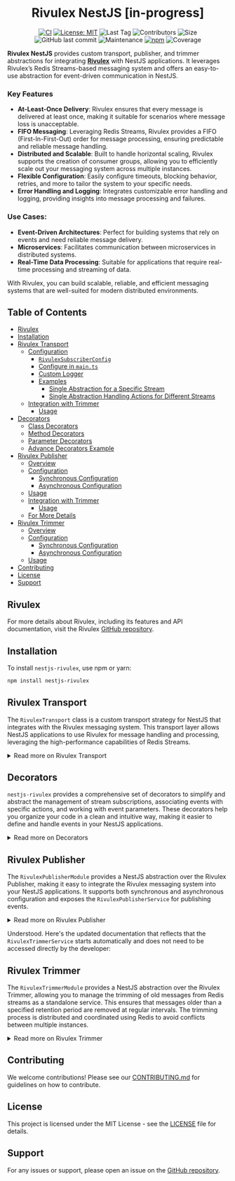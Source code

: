 
<div align="center">
  <h1>Rivulex NestJS [in-progress]</h1>
  
[![CI](https://github.com/raw-leak/nestjs-rivulex/actions/workflows/pipeline.yaml/badge.svg?branch=main)](https://github.com/raw-leak/nestjs-rivulex/actions/workflows/pipeline.yaml)
[![License: MIT](https://img.shields.io/badge/License-MIT-yellow.svg)](https://opensource.org/licenses/MIT)
![Last Tag](https://img.shields.io/github/v/tag/raw-leak/nestjs-rivulex?label=Last%20Tag)
![Contributors](https://img.shields.io/github/contributors/raw-leak/nestjs-rivulex)
![Size](https://img.shields.io/github/repo-size/raw-leak/nestjs-rivulex)
![GitHub last commit](https://img.shields.io/github/last-commit/raw-leak/nestjs-rivulex)
![Maintenance](https://img.shields.io/maintenance/yes/2024)
[![npm](https://img.shields.io/npm/v/nestjs-rivulex.svg)](https://www.npmjs.com/package/nestjs-rivulex)
![Coverage](https://img.shields.io/codecov/c/github/raw-leak/nestjs-rivulex)

</div>

**Rivulex NestJS** provides custom transport, publisher, and trimmer abstractions for integrating [**Rivulex**](https://github.com/raw-leak/rivulex) with NestJS applications. It leverages Rivulex’s Redis Streams-based messaging system and offers an easy-to-use abstraction for event-driven communication in NestJS.

### Key Features
- **At-Least-Once Delivery**: Rivulex ensures that every message is delivered at least once, making it suitable for scenarios where message loss is unacceptable.
- **FIFO Messaging**: Leveraging Redis Streams, Rivulex provides a FIFO (First-In-First-Out) order for message processing, ensuring predictable and reliable message handling.
- **Distributed and Scalable**: Built to handle horizontal scaling, Rivulex supports the creation of consumer groups, allowing you to efficiently scale out your messaging system across multiple instances.
- **Flexible Configuration**: Easily configure timeouts, blocking behavior, retries, and more to tailor the system to your specific needs.
- **Error Handling and Logging**: Integrates customizable error handling and logging, providing insights into message processing and failures.

### Use Cases:
- **Event-Driven Architectures**: Perfect for building systems that rely on events and need reliable message delivery.
- **Microservices**: Facilitates communication between microservices in distributed systems.
- **Real-Time Data Processing**: Suitable for applications that require real-time processing and streaming of data.

With Rivulex, you can build scalable, reliable, and efficient messaging systems that are well-suited for modern distributed environments.

## Table of Contents

- [Rivulex](#rivulex)
- [Installation](#installation)
- [Rivulex Transport](#rivulex-transport)
  - [Configuration](#configuration)
    - [`RivulexSubscriberConfig`](#rivulexsubscriberconfig)
    - [Configure in `main.ts`](#configure-in-main-ts)
    - [Custom Logger](#custom-logger)
    - [Examples](#examples)
      - [Single Abstraction for a Specific Stream](#single-abstraction-for-a-specific-stream)
      - [Single Abstraction Handling Actions for Different Streams](#single-abstraction-handling-actions-for-different-streams)
  - [Integration with Trimmer](#integration-with-trimmer)
    - [Usage](#usage)
- [Decorators](#decorators)
  - [Class Decorators](#class-decorators)
  - [Method Decorators](#method-decorators)
  - [Parameter Decorators](#parameter-decorators)
  - [Advance Decorators Example](#advance-decorators-example)
- [Rivulex Publisher](#rivulex-publisher)
  - [Overview](#overview)
  - [Configuration](#configuration-1)
    - [Synchronous Configuration](#synchronous-configuration)
    - [Asynchronous Configuration](#asynchronous-configuration)
  - [Usage](#usage-1)
  - [Integration with Trimmer](#integration-with-trimmer-1)
    - [Usage](#usage-2)
  - [For More Details](#for-more-details)
- [Rivulex Trimmer](#rivulex-trimmer)
  - [Overview](#overview-1)
  - [Configuration](#configuration-2)
    - [Synchronous Configuration](#synchronous-configuration-1)
    - [Asynchronous Configuration](#asynchronous-configuration-1)
  - [Usage](#usage-3)
- [Contributing](#contributing)
- [License](#license)
- [Support](#support)


## Rivulex
For more details about Rivulex, including its features and API documentation, visit the Rivulex [GitHub repository](https://github.com/raw-leak/rivulex).

## Installation

To install `nestjs-rivulex`, use npm or yarn:

```bash
npm install nestjs-rivulex
```

## Rivulex Transport
The `RivulexTransport` class is a custom transport strategy for NestJS that integrates with the Rivulex messaging system. This transport layer allows NestJS applications to use Rivulex for message handling and processing, leveraging the high-performance capabilities of Redis Streams.

<details>
<summary>Read more on Rivulex Transport</summary>

### Configuration

#### `RivulexSubscriberConfig`

- **`redis`**: Configuration for the Redis connection, including options such as host, port, and authentication details.
- **Additional Options**: Customize settings like `clientId`, `group`, `processTimeout`, `processConcurrency`, `fetchBatchSize`, `blockTime`, and `retries` according to your application's needs.

For a complete list of additional settings and configuration details, visit the [Rivulex documentation](https://github.com/raw-leak/rivulex).

#### Configure in `main.ts`
Configure the custom transport strategy in your NestJS application's `main.ts`:

```typescript
import { NestFactory } from '@nestjs/core';
import { MicroserviceOptions } from '@nestjs/microservices';
import { RivulexTransport, RivulexSubscriberConfig } from 'nestjs-rivulex';
import { AppModule } from './app.module';

async function bootstrap() {
  const app = await NestFactory.create(AppModule);

  const rivulexConfig: RivulexSubscriberConfig = {
    redis: {
      host: 'localhost',
      port: 6379,
    },
    // Additional configuration options if needed
    group: 'group',
  };

  const app = await NestFactory.createMicroservice<MicroserviceOptions>(
    AppModule,
    {
      strategy: new RivulexTransport(rivulexConfig),
    },
  );

  await app.listen();
}

bootstrap();
```

#### Custom Logger

You can pass a custom logger to the `RivulexTransport` constructor. The logger should implement NestJS’s `Logger` interface or any custom logger service that adheres to the same API.

#### Examples
In this section, we will explore different ways of defining handlers in `nestjs-rivulex` using a single abstraction for a specific stream and a single abstraction with StreamAction decorators handling different actions for different streams.


##### Single Abstraction for a Specific Stream
In this example, we use the `@Stream` decorator to define a single abstraction that handles multiple actions within a specific stream with `@Action` decorators. This approach is ideal when you want to organize event handlers for all actions associated with a particular stream in one place.

```typescript
import { Done, Event, Action, Stream } from 'nestjs-rivulex';

interface CustomHeaders {
    requestId: string;
    userId: string;
}

interface UserCreatedPayload {
    id: string;
    email: string;
}

interface UserDeletedPayload {
    id: string;
    email: string;
}

@Stream('users')
export class UsersHandlers {

    @Action('user_created')
    async handleUserCreated(event: Event<UserCreatedPayload, CustomHeaders>) {
        const { action, headers, payload, attempt, ack, channel } = event;
        // Handle 'user_created' event
        await ack();
    }

    @Action('user_deleted')
    async handleUserDeleted(event: Event<UserDeletedPayload, CustomHeaders>) {
        const { action, headers, payload, attempt, ack, channel } = event;
        // Handle 'user_deleted' event
         await ack();
    }
}
```

##### Single Abstraction Handling Actions for Different Streams
In this example, we use the @StreamAction decorator to define a single abstraction that handles actions for different streams. This approach is useful when you need to manage event handlers for various streams in a single class, avoiding the need to create separate layers for each stream.

```typescript
import { Done, Event, StreamAction, FullEvent, EventPayload, EventId, EventHeaders, EventAttempt, EventAck } from 'nestjs-rivulex';

interface CustomHeaders {
    requestId: string;
    userId: string;
}

interface OrderCreatedPayload {
    orderId: string;
    userId: string;
}

interface PaymentProcessedPayload {
    paymentId: string;
    orderId: string;
}

export class EventHandlers {

    @StreamAction('orders', 'order_created')
    async handleOrderCreated(event: Event<OrderCreatedPayload, CustomHeaders>) {
        // Handle 'order_created' event
        await event.ack();
    }

    @StreamAction('payments', 'payment_processed')
    async handlePaymentProcessed(event: Event<PaymentProcessedPayload, CustomHeaders>) {
        // Handle 'payment_processed' event
        await event.ack();
    }
}

```
### Integration with Trimmer
You can configure the Trimmer to be initiated with the `RivulexTransport` custom transport strategy for the `RivulexTransport`. This ensures that old messages are automatically trimmed while subscribing to events.

#### Usage


```typescript
import { NestFactory } from '@nestjs/core';
import { MicroserviceOptions } from '@nestjs/microservices';
import { RivulexTransport, RivulexSubscriberConfig } from 'nestjs-rivulex';
import { AppModule } from './app.module';

async function bootstrap() {
  const app = await NestFactory.create(AppModule);

  const rivulexConfig: RivulexSubscriberConfig = {
    redis: {
      host: 'localhost',
      port: 6379,
    },
    group: 'group',
    trimmer: { 👈🏻
      streams: ['users'],
      group: 'group',
      intervalTime: 43200000, // 12 hours
      retentionPeriod: 604800000, // 7 days
    },
  };

  const app = await NestFactory.createMicroservice<MicroserviceOptions>(
    AppModule,
    {
      strategy: new RivulexTransport(rivulexConfig),
    },
  );

  await app.listen();
}

bootstrap();
```

</details>

## Decorators

`nestjs-rivulex` provides a comprehensive set of decorators to simplify and abstract the management of stream subscriptions, associating events with specific actions, and working with event parameters. These decorators help you organize your code in a clean and intuitive way, making it easier to define and handle events in your NestJS applications.

<details>
<summary>Read more on Decorators</summary>

### Class Decorators
**`@Stream(streamName: string)`** Decorate a class to specify the Redis stream name. This decorator indicates that the class contains methods to handle events from the specified Redis stream.


Example:
```typescript
@Stream('users')
export class UsersHandlers {
  // Method handlers
}
```

**Recommendation**: Use the `@Stream` with `@Action` decorators when you want to define a single abstraction to handle events from a specific stream. This approach helps you manage and organize event handlers for all actions within the same stream in a cohesive manner.

### Method Decorators
**`@Action(actionName: string)`** Decorate a method to handle a specific action within the stream.

Example:
```typescript
@Action('user_created')
async handleUserCreated(event: Event<UserCreatedPayload, CustomHeaders>) {
    // Handle 'user_created' event
    await event.ack();
}
```
**`@StreamAction(stream: string, action: string)`** Decorate a class to specify the Redis stream name.

Example:
```typescript
@StreamAction('users', 'user_created')
async handleUserCreated(event: Event<UserCreatedPayload, CustomHeaders>) {
    // Handle 'user_created' event
    await event.ack();
}
```

**Recommendation**: Use the `@StreamAction` decorator when you want a single abstraction to handle actions from different streams. This is particularly useful when you need to handle a few events from various streams. By grouping them together under the same abstraction, you avoid the need to create a separate layer for each stream, leading to a more streamlined and efficient event handling architecture.

### Parameter Decorators
Parameter decorators are used to extract specific parts of the event object and inject them as parameters into your method. If no parameter decorator is used, the entire event object is provided as the first argument.

**`@FullEvent()`** Decorate a method parameter to extract the entire event object. Note that if no parameter decorator is used, the method will receive the full event object as the first argument by default.

Example:
```typescript
async handleUserCreated(@FullEvent() event: Event<UserCreatedPayload, CustomHeaders>) {
    // Handle event
    await event.ack();
}
```

**`@EventPayload()`** Decorate a method parameter to extract the payload from the event.

Example:
```typescript
async handleUserCreated(@EventPayload() payload: UserCreatedPayload) {
    // Handle payload
}
```

**`@EventId()`** Decorate a method parameter to extract the event ID.

Example:
```typescript
async handleUserCreated(@EventId() eventId: string) {
    // Handle payload
}
```
**`@EventHeaders()`** Decorate a method parameter to extract the headers from the event.

Example:
```typescript
async handleUserCreated(@EventHeaders() headers: Headers<CustomHeaders>) {
    // Handle headers
}
```

**`@EventAttempt()`** Decorate a method parameter to extract the attempt number from the event.

Example:
```typescript
async handleUserCreated(@EventAttempt() attempt: number) {
    // Handle attempt number
}
```

**`@EventAck()`** Decorate a method parameter to extract the ack function from the event.
Example:
```typescript
async handleUserCreated(@EventAck() ack: Ack) {
    // Acknowledge event
    await ack();
}
```

### Advance Decorators Example

In this section, we provide advanced examples demonstrating different combinations of class, method, and parameter decorators.

```typescript
import { Done, Event, Action, Stream, StreamAction, Ack } from 'nestjs-rivulex';
import { FullEvent, EventPayload, EventId, EventHeaders, EventAttempt, EventAck } from 'nestjs-rivulex';

interface CustomHeaders {
    requestId: string;
    userId: string;
}

interface UserCreatedPayload {
    id: string;
    email: string;
}

interface UserUpdatedPayload {
    id: string;
    email: string;
    changes: Record<string, any>;
}

interface UserDeletedPayload {
    id: string;
    email: string;
}

@Stream('users')
export class UsersHandlers {

    // Using @FullEvent to handle the entire event
    @Action('user_created')
    async handleUserCreated(
        @FullEvent() event: Event<UserCreatedPayload, CustomHeaders>
    ) {
        const { action, headers, payload, attempt, ack, channel } = event;
        await ack();
    }

    // Extracting specific parts of the event using parameter decorators
    @Action('user_updated')
    async handleUserUpdated(
        @EventPayload() payload: UserUpdatedPayload,
        @EventId() eventId: string,
        @EventHeaders() headers: CustomHeaders,
        @EventAttempt() attempt: number,
        @EventAck() ack: Ack
    ) {
        // Process the update
        await ack();
    }

    // Handling actions for specific stream using @StreamAction
    @StreamAction('users', 'user_deleted')
    async handleUserDeleted(
        @FullEvent() event: Event<UserDeletedPayload, CustomHeaders>,
        @EventPayload() payload: UserDeletedPayload,
        @EventId() eventId: string,
        @EventHeaders() headers: CustomHeaders,
        @EventAttempt() attempt: number,
        @EventAck() ack: () => void
    ) {
        // Process the deletion
        await ack();
    }

    // Handling a complex event with different payload and headers types
    @StreamAction('users', 'user_updated')
    async handleComplexUserUpdate(
        @FullEvent() event: Event<UserUpdatedPayload, CustomHeaders>,
        @EventPayload() payload: UserUpdatedPayload,
        @EventId() eventId: string,
        @EventHeaders() headers: CustomHeaders,
        @EventAttempt() attempt: number,
        @EventAck() ack: () => void
    ) {
        // Handle the update with complex logic
        await ack();
    }
}

```
</details>

## Rivulex Publisher

The `RivulexPublisherModule` provides a NestJS abstraction over the Rivulex Publisher, making it easy to integrate the Rivulex messaging system into your NestJS applications. 
It supports both synchronous and asynchronous configuration and exposes the `RivulexPublisherService` for publishing events.

<details>
<summary>Read more on Rivulex Publisher</summary>

### Overview
The `RivulexPublisherModule` allows you to configure the Rivulex Publisher within your NestJS application using either the `forRoot` or `forRootAsync` methods. It provides seamless integration with NestJS's dependency injection system and supports various configuration options to customize the behavior of the Rivulex Publisher.

### Configuration

#### Synchronous Configuration
Use the `forRoot` method to configure the Rivulex Publisher with static configuration options.

```typescript
import { Module } from '@nestjs/common';
import { RivulexModule } from 'nestjs-rivulex';

@Module({
  imports: [
    RivulexModule.forRoot({
      redis: { host: 'localhost', port: 6379 },
      group: 'my-group',
      defaultStream: 'my-default-stream',
    }),
  ],
  controllers: [],
  providers: [],
})
export class AppModule {}
```

#### Asynchronous Configuration
Use the `forRootAsync` method to configure the Rivulex Publisher with dynamic configuration options, such as those provided by a configuration service.
```typescript
import { Module } from '@nestjs/common';
import { RivulexModule } from 'nestjs-rivulex';

@Module({
  imports: [
    RivulexModule.forRootAsync({
      useFactory: async () => ({
        redis: { host: 'localhost', port: 6379 },
        group: 'my-group',
        defaultStream: 'my-default-stream',
      }),
      inject: [],
    }),
  ],
  controllers: [],
  providers: [],
})
export class AppModule {}

```

### Usage
Once the `RivulexPublisherModule` is configured, you can inject the `RivulexPublisherService` into your services or controllers to publish events.
```typescript
import { Injectable } from '@nestjs/common';
import { RivulexPublisherService } from 'nestjs-rivulex';

@Injectable()
export class MyService {
  constructor(private readonly publisher: RivulexPublisherService) {}

  async publishEvent() {
    await this.publisher.publish('my-event', { id: '123', data: 'example' });
  }
}
```

### Integration with Trimmer
You can configure the `Trimmer` to be initiated with the `RivulexPublisherModule`. This ensures that old messages are automatically trimmed while publishing events.

#### Usage
To configure the Trimmer within the `RivulexPublisherModule`, include the trimmer configuration in the `forRoot` or `forRootAsync` methods:
```typescript
import { Module } from '@nestjs/common';
import { RivulexModule } from 'nestjs-rivulex';

@Module({
  imports: [
    RivulexModule.forRoot({
      redis: { host: 'localhost', port: 6379 },
      group: 'my-group',
      defaultStream: 'my-default-stream',
      trimmer: { 👈🏻
        streams: ['my-default-stream'],
        group: 'my-group',
        intervalTime: 86400000, // 24 hours
        retentionPeriod: 604800000, // 7 days
      },
    }),
  ],
  controllers: [],
  providers: [],
})
export class AppModule {}
```
Or with `forRootAsync`:
```typescript
import { Module } from '@nestjs/common';
import { RivulexModule } from 'nestjs-rivulex';

@Module({
  imports: [
    RivulexModule.forRootAsync({
      useFactory: async () => ({
        redis: { host: 'localhost', port: 6379 },
        group: 'my-group',
        trimmer: { 👈🏻
          channels: ['users'],
          intervalTime: 43200000, // 12 hours
          retentionPeriod: 604800000, // 7 days
        },
      }),
      inject: [],
    }),
  ],
  controllers: [],
  providers: [],
})
export class AppModule {}
```
In this example, the Trimmer is configured as part of the Subscriber configuration. When the Subscriber starts, it also starts the trimming process for the specified channels.

### For More Details
For more detailed information about the Rivulex Publisher, please refer to the [original Rivulex repository](https://github.com/raw-leak/rivulex?tab=readme-ov-file#publisher).

</details>

Understood. Here's the updated documentation that reflects that the `RivulexTrimmerService` starts automatically and does not need to be accessed directly by the developer:

## Rivulex Trimmer

The `RivulexTrimmerModule` provides a NestJS abstraction over the Rivulex Trimmer, allowing you to manage the trimming of old messages from Redis streams as a standalone service. This ensures that messages older than a specified retention period are removed at regular intervals. The trimming process is distributed and coordinated using Redis to avoid conflicts between multiple instances.

<details>
<summary>Read more on Rivulex Trimmer</summary>

### Overview

The `RivulexTrimmerModule` can be configured and started independently of the `Publisher` and `Subscriber` modules. It provides seamless integration with NestJS's dependency injection system and supports both synchronous and asynchronous configuration. The trimming process starts automatically and does not require any direct interaction from the developer.

### Configuration

#### Synchronous Configuration

Use the `forRoot` method to configure the `RivulexTrimmerModule` with static configuration options.

```typescript
import { Module } from '@nestjs/common';
import { RivulexTrimmerModule } from 'nestjs-rivulex';

@Module({
  imports: [
    RivulexTrimmerModule.forRoot({
      redis: { host: 'localhost', port: 6379 },
      group: 'my-group',
      streams: ['my-default-stream'],
      intervalTime: 86400000, // 24 hours
      retentionPeriod: 604800000, // 7 days
    }),
  ],
  controllers: [],
  providers: [],
})
export class AppModule {}
```

#### Asynchronous Configuration

Use the `forRootAsync` method to configure the `RivulexTrimmerModule` with dynamic configuration options, such as those provided by a configuration service.

```typescript
import { Module } from '@nestjs/common';
import { RivulexTrimmerModule } from 'nestjs-rivulex';

@Module({
  imports: [
    RivulexTrimmerModule.forRootAsync({
      useFactory: async () => ({
        redis: { host: 'localhost', port: 6379 },
        group: 'my-group',
        streams: ['my-default-stream'],
        intervalTime: 86400000, // 24 hours
        retentionPeriod: 604800000, // 7 days
      }),
      inject: [],
    }),
  ],
  controllers: [],
  providers: [],
})
export class AppModule {}
```

### Usage

Once the `RivulexTrimmerModule` is configured, the `RivulexTrimmerService` will manage the trimming process automatically. The service starts the trimming process when the application starts and stops it when the application shuts down. There is no need to interact with the `RivulexTrimmerService` directly.

</details>

## Contributing

We welcome contributions! Please see our [CONTRIBUTING.md](CONTRIBUTING.md) for guidelines on how to contribute.

## License

This project is licensed under the MIT License - see the [LICENSE](LICENSE) file for details.

## Support

For any issues or support, please open an issue on the [GitHub repository](https://github.com/raw-leak/nestjs-rivulex/issues).
